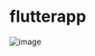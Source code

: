 # flutterapp
![image](https://github.com/user-attachments/assets/ab134f72-a032-405d-8391-2936aedb1688)
